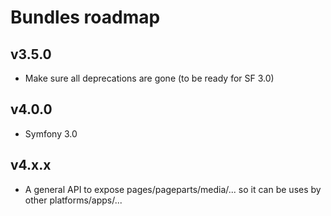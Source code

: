 # Bundles roadmap

## v3.5.0
* Make sure all deprecations are gone (to be ready for SF 3.0)

## v4.0.0
* Symfony 3.0

## v4.x.x
* A general API to expose pages/pageparts/media/... so it can be uses by other platforms/apps/...
